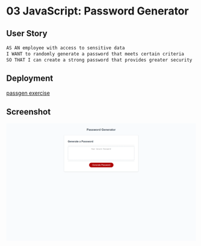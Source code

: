 # 03 JavaScript: Password Generator


## User Story

```
AS AN employee with access to sensitive data
I WANT to randomly generate a password that meets certain criteria
SO THAT I can create a strong password that provides greater security
```
## Deployment

<a href ="https://github.com/pkykev/passgen">passgen exercise</a>

## Screenshot

![App Screenshot](./assets/passgen.png)